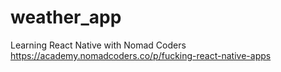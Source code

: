 # weather_app
Learning React Native with Nomad Coders
https://academy.nomadcoders.co/p/fucking-react-native-apps
